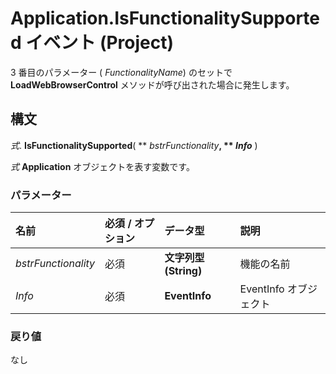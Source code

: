 
# Application.IsFunctionalitySupported イベント (Project)

3 番目のパラメーター ( _FunctionalityName_) のセットで **LoadWebBrowserControl** メソッドが呼び出された場合に発生します。


## 構文

 _式_. **IsFunctionalitySupported**( ** _bstrFunctionality_**, ** _Info_** )

 _式_ **Application** オブジェクトを表す変数です。


### パラメーター



|**名前**|**必須 / オプション**|**データ型**|**説明**|
|:-----|:-----|:-----|:-----|
| _bstrFunctionality_|必須|**文字列型 (String)**|機能の名前|
| _Info_|必須|**EventInfo**|EventInfo オブジェクト|

### 戻り値

なし


